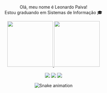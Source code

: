 <div>
   <p align="center">
    Olá, meu nome é Leonardo Paiva!<br>
    Estou graduando em Sistemas de Informação 🎓
    <br>
  </p>
</div>

  <div align="center">
    <a href="https://github.com/leopaivap">
      <img height="150em" src="https://github-readme-stats.vercel.app/api?username=leopaivap&show_icons=true&theme=dracula&include_all_commits=true&count_private=true"/>
      <img height="150em" src="https://github-readme-stats.vercel.app/api/top-langs/?username=leopaivap&layout=compact&langs_count=7&theme=dracula"/>
     </a>
  </div>
<br>
  <div align="center" >
    <a href="https://instagram.com/leopaivap" target="_blank"><img src="https://img.shields.io/badge/-Instagram-%23E4405F?style=for-the-badge&logo=instagram&logoColor=white" target="_blank"></a>
    <a href = "mailto:paivaleo7@gmail.com"><img src="https://img.shields.io/badge/-Gmail-%23333?style=for-the-badge&logo=gmail&logoColor=white" target="_blank"></a>
    <a href="https://www.linkedin.com/in/leonardo-paiva-9a8230236/" target="_blank"><img src="https://img.shields.io/badge/-LinkedIn-%230077B5?style=for-the-badge&logo=linkedin&logoColor=white" target="_blank"></a> 

  ![Snake animation](https://github.com/leopaivap/leopaivap/blob/output/github-contribution-grid-snake.svg)

  </div>
